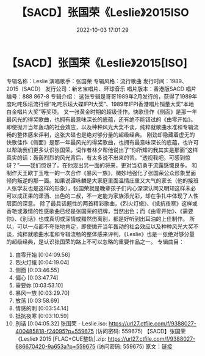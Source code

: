 ﻿---
title: 【SACD】张国荣《Leslie》2015ISO
date: 2022-10-03 17:01:29
categories: WAV车载音乐、镜像
tags: 华语中文
---
# 【SACD】张国荣《Leslie》2015[ISO]

专辑名称：Leslie
演唱歌手：张国荣
专辑风格：流行歌曲
发行时间：1989、2015（SACD）
发行公司：新艺宝唱片、环球音乐
唱片版本：香港版SACD
唱片编号：888 867-8
专辑介绍：
这张专辑是哥哥1989年2月发行的，获得了1989年度叱咤乐坛流行榜“叱咤乐坛大碟IFPI大奖”、1989年IFPI香港唱片销量大奖“本地白金唱片大奖”等奖项。
又一张黄金时期的超级佳作。快歌佳作《侧面》是那一年最风光的得奖歌曲，也拥有最意味深长的底蕴，还有绝不能错过的《由零开始》。即使抛开当年轰动的社会效应，以及种种风光大奖不谈，纯粹就歌曲水准和专辑流畅的整体感来评判，这张大碟也是绝对够分量的超级经典。
刚劲却隐藏着虚无的快歌佳作《侧面》是那一年最风光的得奖歌曲，也拥有最意味深长的底蕴，也许可以帮助我们更多认识张国荣。词作者林夕帮他说出了“你所知的我其实是那面”这样真实的话：轰轰烈烈的风光背后，有太多说不出来的苦，“透视我吧，可感到惊讶？”——我们惊讶了。在他现出另一面的将来，更对当初勇于流露感慨良多。
和制作天王欧丁玉唯一的一次合作《暴风一族》，微妙地强化了张国荣公众形象里面倾向叛逆的那一面。如果说谭咏麟是大家庭里面温情庄重又大气的家长（他的接班人张学友也是这样的形象），张国荣就是晚辈孩子们内心深深认同又明知这样未必可以成正果的潇洒、出色的二叔，不一定能为家族添光彩，却在争扎中体现了人性层面的深意。
除了最具话题性的两首精彩歌曲，《烈火灯蛾》、《抵抗夜寒》这样或香艳或激情的性感歌曲已经是张国荣的招牌，当然出色；而《由零开始》、《需要你》、《別话》也或真切或深情或黯然伤离别，都是好听到出耳油的上佳制作。
所以，可以一点都不夸张地肯定，即使拋开当年轰动的社会效应以及种种风光大奖不谈，纯粹就歌曲水准和专辑流畅的整体感来评判，《Leslie》也是一张绝对够分量的超级经典，是认识张国荣的路上不可以忽略的重要作品之一。
专辑曲目：
01. 由零开始 [0:04:09.56]
02. 烈火灯蛾 [0:04:19.04]
03. 侧面 [0:03:46.55]
04. 偏心 [0:03:47.74]
05. 需要妳 [0:03:53.10]
06. 暴风一族 [0:03:29.70]
07. 放荡 [0:03:58.69]
08. 情感的刺 [0:03:54.14]
09. 抵抗夜寒 [0:03:10.59]
10. 別话 [0:04:05.32]
张国荣 - Leslie.iso: https://url27.ctfile.com/f/9388027-400485818-f24095?p=559675
(访问密码: 559675)
【SACD】张国荣《Leslie》 2015 [FLAC+CUE整轨].zip: https://url27.ctfile.com/f/9388027-686670420-9a653a?p=559675
(访问密码: 559675)
原文：[链接](https://blog.sina.com.cn/s/blog_1647c7e7601030zqi.html)